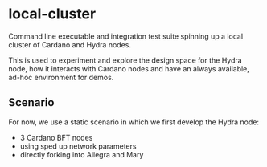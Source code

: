 # local-cluster

Command line executable and integration test suite spinning up a local cluster of Cardano and Hydra nodes.

This is used to experiment and explore the design space for the Hydra node, how
it interacts with Cardano nodes and have an always available, ad-hoc environment
for demos.

## Scenario

For now, we use a static scenario in which we first develop the Hydra node:

- 3 Cardano BFT nodes
- using sped up network parameters
- directly forking into Allegra and Mary

